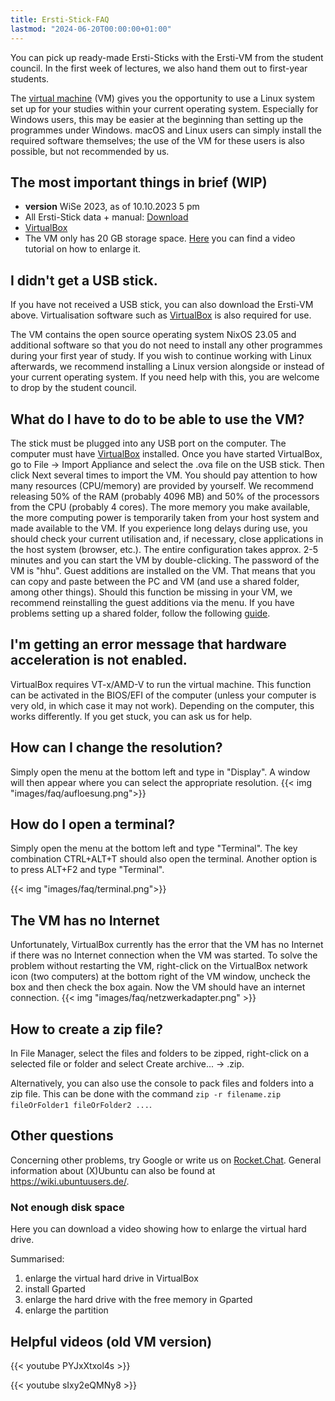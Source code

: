 ```yaml
---
title: Ersti-Stick-FAQ
lastmod: "2024-06-20T00:00:00+01:00"
---
```


You can pick up ready-made Ersti-Sticks with the Ersti-VM from the student council. In the first week of lectures, we also hand them out to first-year students.

The <a href="https://de.wikipedia.org/wiki/Virtuelle_Maschine">virtual machine</a> (VM) gives you the opportunity to use a Linux system set up for your studies within your current operating system. Especially for Windows users, this may be easier at the beginning than setting up the programmes under Windows. macOS and Linux users can simply install the required software themselves; the use of the VM for these users is also possible, but not recommended by us.

## The most important things in brief (WIP)

- **version** WiSe 2023, as of 10.10.2023 5 pm
- All Ersti-Stick data + manual: <a href="https://uni-duesseldorf.sciebo.de/s/hXxHrJl2l5dXyFN">Download</a>
- <a rel="noreferrer noopener" href="https://www.virtualbox.org/" target="_blank">VirtualBox</a>
- The VM only has 20 GB storage space. <a href="https://nextcloud.inphima.de/s/dALz2pfL63j9KbH">Here</a> you can find a video tutorial on how to enlarge it.

## I didn't get a USB stick.
If you have not received a USB stick, you can also download the Ersti-VM above. Virtualisation software such as <a href="https://www.virtualbox.org/">VirtualBox</a> is also required for use.

The VM contains the open source operating system NixOS 23.05 and additional software so that you do not need to install any other programmes during your first year of study. If you wish to continue working with Linux afterwards, we recommend installing a Linux version alongside or instead of your current operating system. If you need help with this, you are welcome to drop by the student council.

## What do I have to do to be able to use the VM?

The stick must be plugged into any USB port on the computer. The computer must have <a href="https://www.virtualbox.org/">VirtualBox</a> installed. Once you have started VirtualBox, go to File → Import Appliance and select the .ova file on the USB stick. Then click Next several times to import the VM. You should pay attention to how many resources (CPU/memory) are provided by yourself. We recommend releasing 50% of the RAM (probably 4096 MB) and 50% of the processors from the CPU (probably 4 cores). The more memory you make available, the more computing power is temporarily taken from your host system and made available to the VM. If you experience long delays during use, you should check your current utilisation and, if necessary, close applications in the host system (browser, etc.). The entire configuration takes approx. 2-5 minutes and you can start the VM by double-clicking.
The password of the VM is "hhu". Guest additions are installed on the VM. That means that you can copy and paste between the PC and VM (and use a shared folder, among other things). Should this function be missing in your VM, we recommend reinstalling the guest additions via the menu. If you have problems setting up a shared folder, follow the following <a href="https://www.howtogeek.com/189974/how-to-share-your-computers-files-with-a-virtual-machine/">guide</a>.

## I'm getting an error message that hardware acceleration is not enabled.

VirtualBox requires VT-x/AMD-V to run the virtual machine. This function can be activated in the BIOS/EFI of the computer (unless your computer is very old, in which case it may not work). Depending on the computer, this works differently. If you get stuck, you can ask us for help.

## How can I change the resolution?

Simply open the menu at the bottom left and type in "Display". A window will then appear where you can select the appropriate resolution.
{{< img "images/faq/aufloesung.png">}}

## How do I open a terminal?

Simply open the menu at the bottom left and type "Terminal". The key combination CTRL+ALT+T should also open the terminal. Another option is to press ALT+F2 and type "Terminal".

{{< img "images/faq/terminal.png">}}

## The VM has no Internet

Unfortunately, VirtualBox currently has the error that the VM has no Internet if there was no Internet connection when the VM was started. To solve the problem without restarting the VM, right-click on the VirtualBox network icon (two computers) at the bottom right of the VM window, uncheck the box and then check the box again. Now the VM should have an internet connection.
{{< img "images/faq/netzwerkadapter.png" >}}

## How to create a zip file?

In File Manager, select the files and folders to be zipped, right-click on a selected file or folder and select <span style="colour:var(--bs-orange)">Create archive... → .zip</span>.

Alternatively, you can also use the console to pack files and folders into a zip file. This can be done with the command `zip -r filename.zip fileOrFolder1 fileOrFolder2 ...`.

## Other questions

Concerning other problems, try Google or write us on <a href="https://rocketchat.hhu.de/channel/fscs">Rocket.Chat</a>. General information about (X)Ubuntu can also be found at <a href="https://wiki.ubuntuusers.de/">https://wiki.ubuntuusers.de/</a>.
### Not enough disk space

Here you can download a video showing how to enlarge the virtual hard drive.

Summarised:

1. enlarge the virtual hard drive in VirtualBox
2. install Gparted
3. enlarge the hard drive with the free memory in Gparted
4. enlarge the partition

## Helpful videos (old VM version)
{{< youtube PYJxXtxol4s >}}

{{< youtube sIxy2eQMNy8 >}}
